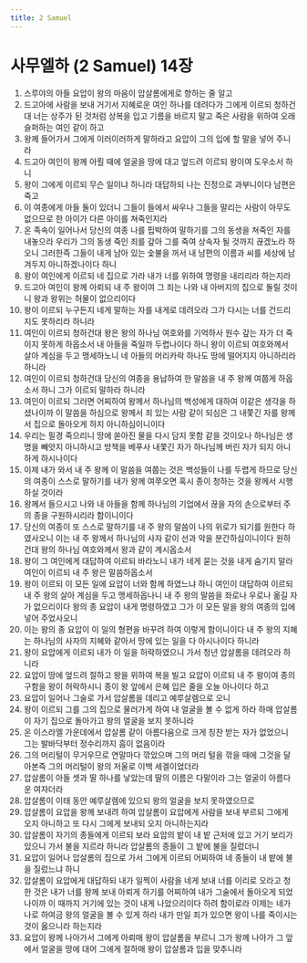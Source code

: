 ```yaml
---
title: 2 Samuel
---
```


# 사무엘하 (2 Samuel) 14장
1. 스루야의 아들 요압이 왕의 마음이 압살롬에게로 향하는 줄 알고
1. 드고아에 사람을 보내 거기서 지혜로운 여인 하나를 데려다가 그에게 이르되 청하건대 너는 상주가 된 것처럼 상복을 입고 기름을 바르지 말고 죽은 사람을 위하여 오래 슬퍼하는 여인 같이 하고
1. 왕께 들어가서 그에게 이러이러하게 말하라고 요압이 그의 입에 할 말을 넣어 주니라
1. 드고아 여인이 왕께 아뢸 때에 얼굴을 땅에 대고 엎드려 이르되 왕이여 도우소서 하니
1. 왕이 그에게 이르되 무슨 일이냐 하니라 대답하되 나는 진정으로 과부니이다 남편은 죽고
1. 이 여종에게 아들 둘이 있더니 그들이 들에서 싸우나 그들을 말리는 사람이 아무도 없으므로 한 아이가 다른 아이를 쳐죽인지라
1. 온 족속이 일어나서 당신의 여종 나를 핍박하여 말하기를 그의 동생을 쳐죽인 자를 내놓으라 우리가 그의 동생 죽인 죄를 갚아 그를 죽여 상속자 될 것까지 끊겠노라 하오니 그러한즉 그들이 내게 남아 있는 숯불을 꺼서 내 남편의 이름과 씨를 세상에 남겨두지 아니하겠나이다 하니
1. 왕이 여인에게 이르되 네 집으로 가라 내가 너를 위하여 명령을 내리리라 하는지라
1. 드고아 여인이 왕께 아뢰되 내 주 왕이여 그 죄는 나와 내 아버지의 집으로 돌릴 것이니 왕과 왕위는 허물이 없으리이다
1. 왕이 이르되 누구든지 네게 말하는 자를 내게로 데려오라 그가 다시는 너를 건드리지도 못하리라 하니라
1. 여인이 이르되 청하건대 왕은 왕의 하나님 여호와를 기억하사 원수 갚는 자가 더 죽이지 못하게 하옵소서 내 아들을 죽일까 두렵나이다 하니 왕이 이르되 여호와께서 살아 계심을 두고 맹세하노니 네 아들의 머리카락 하나도 땅에 떨어지지 아니하리라 하니라
1. 여인이 이르되 청하건대 당신의 여종을 용납하여 한 말씀을 내 주 왕께 여쭙게 하옵소서 하니 그가 이르되 말하라 하니라
1. 여인이 이르되 그러면 어찌하여 왕께서 하나님의 백성에게 대하여 이같은 생각을 하셨나이까 이 말씀을 하심으로 왕께서 죄 있는 사람 같이 되심은 그 내쫓긴 자를 왕께서 집으로 돌아오게 하지 아니하심이니이다
1. 우리는 필경 죽으리니 땅에 쏟아진 물을 다시 담지 못함 같을 것이오나 하나님은 생명을 빼앗지 아니하시고 방책을 베푸사 내쫓긴 자가 하나님께 버린 자가 되지 아니하게 하시나이다
1. 이제 내가 와서 내 주 왕께 이 말씀을 여쭙는 것은 백성들이 나를 두렵게 하므로 당신의 여종이 스스로 말하기를 내가 왕께 여쭈오면 혹시 종이 청하는 것을 왕께서 시행하실 것이라
1. 왕께서 들으시고 나와 내 아들을 함께 하나님의 기업에서 끊을 자의 손으로부터 주의 종을 구원하시리라 함이니이다
1. 당신의 여종이 또 스스로 말하기를 내 주 왕의 말씀이 나의 위로가 되기를 원한다 하였사오니 이는 내 주 왕께서 하나님의 사자 같이 선과 악을 분간하심이니이다 원하건대 왕의 하나님 여호와께서 왕과 같이 계시옵소서
1. 왕이 그 여인에게 대답하여 이르되 바라노니 내가 네게 묻는 것을 내게 숨기지 말라 여인이 이르되 내 주 왕은 말씀하옵소서
1. 왕이 이르되 이 모든 일에 요압이 너와 함께 하였느냐 하니 여인이 대답하여 이르되 내 주 왕의 살아 계심을 두고 맹세하옵나니 내 주 왕의 말씀을 좌로나 우로나 옮길 자가 없으리이다 왕의 종 요압이 내게 명령하였고 그가 이 모든 말을 왕의 여종의 입에 넣어 주었사오니
1. 이는 왕의 종 요압이 이 일의 형편을 바꾸려 하여 이렇게 함이니이다 내 주 왕의 지혜는 하나님의 사자의 지혜와 같아서 땅에 있는 일을 다 아시나이다 하니라
1. 왕이 요압에게 이르되 내가 이 일을 허락하였으니 가서 청년 압살롬을 데려오라 하니라
1. 요압이 땅에 엎드려 절하고 왕을 위하여 복을 빌고 요압이 이르되 내 주 왕이여 종의 구함을 왕이 허락하시니 종이 왕 앞에서 은혜 입은 줄을 오늘 아나이다 하고
1. 요압이 일어나 그술로 가서 압살롬을 데리고 예루살렘으로 오니
1. 왕이 이르되 그를 그의 집으로 물러가게 하여 내 얼굴을 볼 수 없게 하라 하매 압살롬이 자기 집으로 돌아가고 왕의 얼굴을 보지 못하니라
1. 온 이스라엘 가운데에서 압살롬 같이 아름다움으로 크게 칭찬 받는 자가 없었으니 그는 발바닥부터 정수리까지 흠이 없음이라
1. 그의 머리털이 무거우므로 연말마다 깎았으며 그의 머리 털을 깎을 때에 그것을 달아본즉 그의 머리털이 왕의 저울로 이백 세겔이었더라
1. 압살롬이 아들 셋과 딸 하나를 낳았는데 딸의 이름은 다말이라 그는 얼굴이 아름다운 여자더라
1. 압살롬이 이태 동안 예루살렘에 있으되 왕의 얼굴을 보지 못하였으므로
1. 압살롬이 요압을 왕께 보내려 하여 압살롬이 요압에게 사람을 보내 부르되 그에게 오지 아니하고 또 다시 그에게 보내되 오지 아니하는지라
1. 압살롬이 자기의 종들에게 이르되 보라 요압의 밭이 내 밭 근처에 있고 거기 보리가 있으니 가서 불을 지르라 하니라 압살롬의 종들이 그 밭에 불을 질렀더니
1. 요압이 일어나 압살롬의 집으로 가서 그에게 이르되 어찌하여 네 종들이 내 밭에 불을 질렀느냐 하니
1. 압살롬이 요압에게 대답하되 내가 일찍이 사람을 네게 보내 너를 이리로 오라고 청한 것은 내가 너를 왕께 보내 아뢰게 하기를 어찌하여 내가 그술에서 돌아오게 되었나이까 이 때까지 거기에 있는 것이 내게 나았으리이다 하려 함이로라 이제는 네가 나로 하여금 왕의 얼굴을 볼 수 있게 하라 내가 만일 죄가 있으면 왕이 나를 죽이시는 것이 옳으니라 하는지라
1. 요압이 왕께 나아가서 그에게 아뢰매 왕이 압살롬을 부르니 그가 왕께 나아가 그 앞에서 얼굴을 땅에 대어 그에게 절하매 왕이 압살롬과 입을 맞추니라